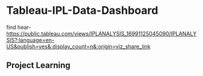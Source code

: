 # Tableau-IPL-Data-Dashboard
find hear- https://public.tableau.com/views/IPLANALYSIS_16991125045090/IPLANALYSIS?:language=en-US&publish=yes&:display_count=n&:origin=viz_share_link

## Project Learning<br> 

